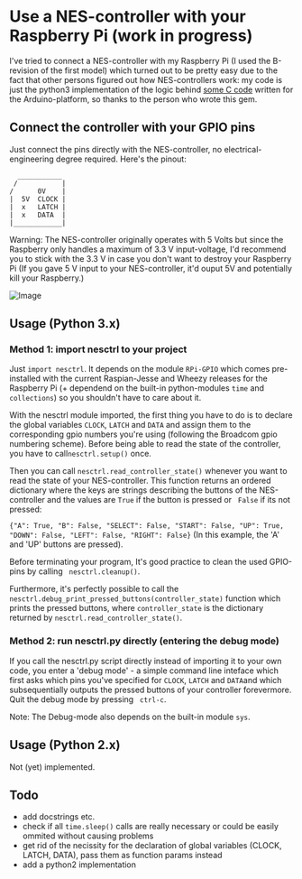 # Use a NES-controller with your Raspberry Pi (work in progress)
I've tried to connect a NES-controller with my Raspberry Pi (I used the B-revision of the first model) which turned out to be pretty easy due to the fact that other persons figured out how NES-controllers work: my code is just the python3 implementation of the logic behind [some C code](http://forum.arduino.cc/index.php?topic=8481.0) written for the Arduino-platform, so thanks to the person who wrote this gem.

## Connect the controller with your GPIO pins
Just connect the pins directly with the NES-controller, no electrical-engineering degree required.
Here's the pinout:
``` 
  ___________ 
 /           |
/      0V    |
|  5V  CLOCK |
|  x   LATCH |
|  x   DATA  |
|____________|
```
Warning: The NES-controller originally operates with 5 Volts but since the Raspberry only handles a maximum of 3.3 V input-voltage, I'd recommend you to stick with the 3.3 V in case you don't want to destroy your Raspberry Pi (If you gave 5 V input to your NES-controller, it'd ouput 5V and potentially kill your Raspberry.)

![Image](https://cloud.githubusercontent.com/assets/20270187/16710403/fe80800a-462c-11e6-8d20-03cd5cbd9162.jpg)

## Usage (Python 3.x)

### Method 1: import nesctrl to your project
Just ```import nesctrl```. It depends on the module ```RPi-GPIO``` which comes pre-installed with the current Raspian-Jesse and Wheezy releases for the Raspberry Pi (+ dependend on the built-in python-modules ```time``` and ```collections```) so you shouldn't have to care about it. 

With the nesctrl module imported, the first thing you have to do is to declare the global variables ```CLOCK```, ```LATCH``` and ```DATA``` and assign them to the corresponding gpio numbers you're using (following the Broadcom gpio numbering scheme). 
Before being able to read the state of the controller, you have to call``` nesctrl.setup() ``` once. 

Then you can call ```nesctrl.read_controller_state()``` whenever you want to read the state of your NES-controller. This function returns an ordered dictionary where the keys are strings describing the buttons of the NES-controller and the values are ```True``` if the button is pressed or ``` False``` if its not pressed:

```{"A": True, "B": False, "SELECT": False, "START": False, "UP": True, "DOWN": False, "LEFT": False, "RIGHT": False}``` (In this example, the 'A' and 'UP' buttons are pressed).

Before terminating your program, It's good practice to clean the used GPIO-pins by calling ``` nesctrl.cleanup()```.

Furthermore, it's perfectly possible to call the ```nesctrl.debug_print_pressed_buttons(controller_state)``` function which prints the pressed buttons, where ```controller_state``` is the dictionary returned by ```nesctrl.read_controller_state()```.

### Method 2: run nesctrl.py directly (entering the debug mode)
If you call the nesctrl.py script directly instead of importing it to your own code, you enter a 'debug mode' - a simple command line inteface which first asks which pins you've specified for  ```CLOCK```, ```LATCH``` and ```DATA```and which subsequentially outputs the pressed buttons of your controller forevermore. Quit the debug mode by pressing ``` ctrl-c```.

Note: The Debug-mode also depends on the built-in module ```sys```.


## Usage (Python 2.x)
Not (yet) implemented.

## Todo
- add docstrings etc.
- check if all ```time.sleep()``` calls are really necessary or could be easily ommited without causing problems
- get rid of the necissity for the declaration of global variables (CLOCK, LATCH, DATA), pass them as function params instead
- add a python2 implementation
